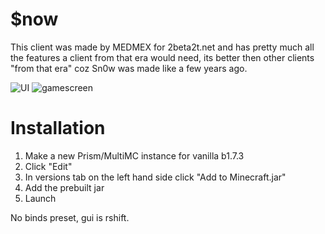# $now
This client was made by MEDMEX for 2beta2t.net and has pretty much all the features a client from that era would need, its better then other clients "from that era" coz Sn0w was made like a few years ago.

![UI](https://github.com/user-attachments/assets/03c8dfba-ed9b-4ae0-82df-827830db6754)
![gamescreen](https://github.com/user-attachments/assets/4ae20d8e-e27e-4823-8646-3a76972e599e)


# Installation
1. Make a new Prism/MultiMC instance for vanilla b1.7.3
2. Click "Edit"
3. In versions tab on the left hand side click "Add to Minecraft.jar"
4. Add the prebuilt jar
5. Launch

No binds preset, gui is rshift.

